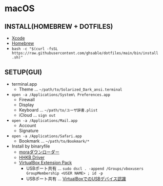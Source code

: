 # macOS

## INSTALL(HOMEBREW + DOTFILES)
* [Xcode](https://itunes.apple.com/jp/app/xcode/id497799835?mt=12)
* [Homebrew](https://brew.sh/index_ja.html)
* `bash -c "$(curl -fsSL https://raw.githubusercontent.com/ghsable/dotfiles/main/bin/install.sh)"`

## SETUP(GUI)
* terminal.app
    * Theme ... `~/path/to/Solarized_Dark_ansi.terminal`
* `open -a /Applications/System\ Preferences.app`
    * Firewall
    * Display
    * Keyboard ... `~/path/to/ユーザ辞書.plist`
    * iCloud ... `sign out`
* `open -a /Applications/Mail.app`
    * Account
    * Signature
* `open -a /Applications/Safari.app`
    * Bookmark ... `~/path/to/Bookmark/*`
* Install by binaryfile
    * [moraダウンローダー](https://mora.jp/help/hajimete?fmid=leftbannerA)
    * [HHKB Driver](https://www.pfu.fujitsu.com/hhkeyboard/download.html)
    * [VirtualBox Extension Pack](https://www.virtualbox.org/wiki/Downloads)
        * USBポート共有 ... `sudo dscl . -append /Groups/vboxusers GroupMembership <USER NAME> ; id -p`
        * USBポート共有 ... [VirtualBoxでのUSBデバイス認識](https://qiita.com/civic/items/684c4b82428feb0c4ae1)
